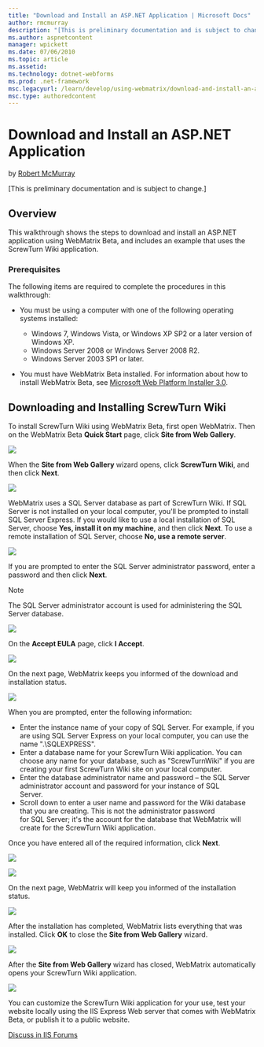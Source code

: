 ```yaml
---
title: "Download and Install an ASP.NET Application | Microsoft Docs"
author: rmcmurray
description: "[This is preliminary documentation and is subject to change.] Overview This walkthrough shows the steps to download and install an ASP.NET application using..."
ms.author: aspnetcontent
manager: wpickett
ms.date: 07/06/2010
ms.topic: article
ms.assetid: 
ms.technology: dotnet-webforms
ms.prod: .net-framework
msc.legacyurl: /learn/develop/using-webmatrix/download-and-install-an-aspnet-application
msc.type: authoredcontent
---
```

Download and Install an ASP.NET Application
====================
by [Robert McMurray](https://github.com/rmcmurray)

[This is preliminary documentation and is subject to change.]


## Overview

This walkthrough shows the steps to download and install an ASP.NET application using WebMatrix Beta, and includes an example that uses the ScrewTurn Wiki application.

### Prerequisites

The following items are required to complete the procedures in this walkthrough:

- You must be using a computer with one of the following operating systems installed: 

    - Windows 7, Windows Vista, or Windows XP SP2 or a later version of Windows XP.
    - Windows Server 2008 or Windows Server 2008 R2.
    - Windows Server 2003 SP1 or later.
- You must have WebMatrix Beta installed. For information about how to install WebMatrix Beta, see [Microsoft Web Platform Installer 3.0](https://go.microsoft.com/fwlink/?LinkID=145510).

## Downloading and Installing ScrewTurn Wiki

To install ScrewTurn Wiki using WebMatrix Beta, first open WebMatrix. Then on the WebMatrix Beta **Quick Start** page, click **Site from Web Gallery**.

[![](download-and-install-an-aspnet-application/_static/image4.png)](download-and-install-an-aspnet-application/_static/image2.png)

When the **Site from Web Gallery** wizard opens, click **ScrewTurn Wiki**, and then click **Next**.

[![](download-and-install-an-aspnet-application/_static/image8.png)](download-and-install-an-aspnet-application/_static/image6.png)

WebMatrix uses a SQL Server database as part of ScrewTurn Wiki. If SQL Server is not installed on your local computer, you'll be prompted to install SQL Server Express. If you would like to use a local installation of SQL Server, choose **Yes, install it on my machine**, and then click **Next**. To use a remote installation of SQL Server, choose **No, use a remote server**.

[![](download-and-install-an-aspnet-application/_static/image12.png)](download-and-install-an-aspnet-application/_static/image10.png)

If you are prompted to enter the SQL Server administrator password, enter a password and then click **Next**.

> [!NOTE]
> The SQL Server administrator account is used for administering the SQL Server database.

[![](download-and-install-an-aspnet-application/_static/image16.png)](download-and-install-an-aspnet-application/_static/image14.png)

On the **Accept EULA** page, click **I Accept**.

[![](download-and-install-an-aspnet-application/_static/image20.png)](download-and-install-an-aspnet-application/_static/image18.png)

On the next page, WebMatrix keeps you informed of the download and installation status.

[![](download-and-install-an-aspnet-application/_static/image24.png)](download-and-install-an-aspnet-application/_static/image22.png)

When you are prompted, enter the following information:

- Enter the instance name of your copy of SQL Server. For example, if you are using SQL Server Express on your local computer, you can use the name ".\SQLEXPRESS".
- Enter a database name for your ScrewTurn Wiki application. You can choose any name for your database, such as "ScrewTurnWiki" if you are creating your first ScrewTurn Wiki site on your local computer.
- Enter the database administrator name and password – the SQL Server administrator account and password for your instance of SQL  
 Server.
- Scroll down to enter a user name and password for the Wiki database that you are creating. This is not the administrator password   
 for SQL Server; it's the account for the database that WebMatrix will create for the ScrewTurn Wiki application.

Once you have entered all of the required information, click **Next**.

[![](download-and-install-an-aspnet-application/_static/image28.png)](download-and-install-an-aspnet-application/_static/image26.png)

[![](download-and-install-an-aspnet-application/_static/image31.png)](download-and-install-an-aspnet-application/_static/image30.png)

On the next page, WebMatrix will keep you informed of the installation status.

[![](download-and-install-an-aspnet-application/_static/image34.png)](download-and-install-an-aspnet-application/_static/image32.png)

After the installation has completed, WebMatrix lists everything that was installed. Click **OK** to close the **Site from Web Gallery** wizard.

[![](download-and-install-an-aspnet-application/_static/image38.png)](download-and-install-an-aspnet-application/_static/image36.png)

After the **Site from Web Gallery** wizard has closed, WebMatrix automatically opens your ScrewTurn Wiki application.

[![](download-and-install-an-aspnet-application/_static/image42.png)](download-and-install-an-aspnet-application/_static/image40.png)

You can customize the ScrewTurn Wiki application for your use, test your website locally using the IIS Express Web server that comes with WebMatrix Beta, or publish it to a public website.
  
  
[Discuss in IIS Forums](https://forums.iis.net/1166.aspx)